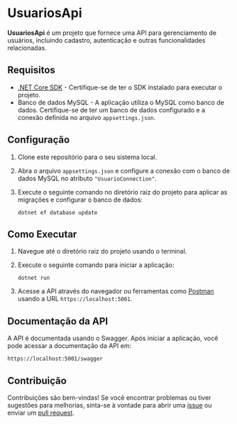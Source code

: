 # UsuariosApi

**UsuariosApi** é um projeto que fornece uma API para gerenciamento de usuários, incluindo cadastro, autenticação e outras funcionalidades relacionadas.

## Requisitos

- [.NET Core SDK](https://dotnet.microsoft.com/download) - Certifique-se de ter o SDK instalado para executar o projeto.
- Banco de dados MySQL - A aplicação utiliza o MySQL como banco de dados. Certifique-se de ter um banco de dados configurado e a conexão definida no arquivo `appsettings.json`.

## Configuração

1. Clone este repositório para o seu sistema local.
2. Abra o arquivo `appsettings.json` e configure a conexão com o banco de dados MySQL no atributo `"UsuarioConnection"`.
3. Execute o seguinte comando no diretório raiz do projeto para aplicar as migrações e configurar o banco de dados:
   
   ```
   dotnet ef database update
   ```

## Como Executar

1. Navegue até o diretório raiz do projeto usando o terminal.
2. Execute o seguinte comando para iniciar a aplicação:

   ```
   dotnet run
   ```

3. Acesse a API através do navegador ou ferramentas como [Postman](https://www.postman.com/) usando a URL `https://localhost:5001`.

## Documentação da API

A API é documentada usando o Swagger. Após iniciar a aplicação, você pode acessar a documentação da API em:

```
https://localhost:5001/swagger
```

## Contribuição

Contribuições são bem-vindas! Se você encontrar problemas ou tiver sugestões para melhorias, sinta-se à vontade para abrir uma [issue](https://github.com/mm490514/UsuariosApi/issues) ou enviar um [pull request](https://github.com/mm490514/UsuariosApi/pulls).
